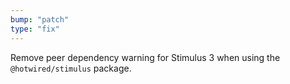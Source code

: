 ```yaml
---
bump: "patch"
type: "fix"
---
```


Remove peer dependency warning for Stimulus 3 when using the `@hotwired/stimulus` package.
